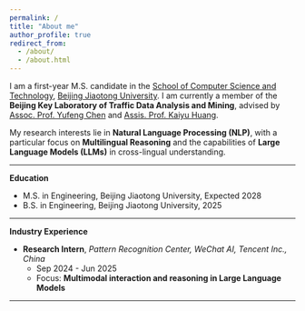 ```yaml
---
permalink: /
title: "About me"
author_profile: true
redirect_from: 
  - /about/
  - /about.html
---
```


I am a first-year M.S. candidate in the [School of Computer Science and Technology](https://cs.bjtu.edu.cn/), [Beijing Jiaotong University](https://www.bjtu.edu.cn/). I am currently a member of the **Beijing Key Laboratory of Traffic Data Analysis and Mining**, advised by [Assoc. Prof. Yufeng Chen](https://faculty.bjtu.edu.cn/8754/) and [Assis. Prof. Kaiyu Huang](https://faculty.bjtu.edu.cn/10144/). 

My research interests lie in **Natural Language Processing (NLP)**, with a particular focus on **Multilingual Reasoning** and the capabilities of **Large Language Models (LLMs)** in cross-lingual understanding.

---

**Education**

* M.S. in Engineering, Beijing Jiaotong University, Expected 2028
* B.S. in Engineering, Beijing Jiaotong University, 2025

---

**Industry Experience**

* **Research Intern**, *Pattern Recognition Center, WeChat AI, Tencent Inc., China*
  * Sep 2024 - Jun 2025
  * Focus: **Multimodal interaction and reasoning in Large Language Models**

---
